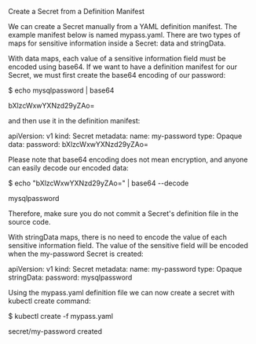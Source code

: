Create a Secret from a Definition Manifest

We can create a Secret manually from a YAML definition manifest. The example manifest below is named mypass.yaml. There are two types of maps for sensitive information inside a Secret: data and stringData.

With data maps, each value of a sensitive information field must be encoded using base64. If we want to have a definition manifest for our Secret, we must first create the base64 encoding of our password:

$ echo mysqlpassword | base64

bXlzcWxwYXNzd29yZAo=

and then use it in the definition manifest:

apiVersion: v1
kind: Secret
metadata:
  name: my-password
type: Opaque
data:
  password: bXlzcWxwYXNzd29yZAo=

Please note that base64 encoding does not mean encryption, and anyone can easily decode our encoded data:

$ echo "bXlzcWxwYXNzd29yZAo=" | base64 --decode

mysqlpassword

Therefore, make sure you do not commit a Secret's definition file in the source code.

With stringData maps, there is no need to encode the value of each sensitive information field. The value of the sensitive field will be encoded when the my-password Secret is created:

apiVersion: v1
kind: Secret
metadata:
  name: my-password
type: Opaque
stringData:
  password: mysqlpassword

Using the mypass.yaml definition file we can now create a secret with kubectl create command: 

$ kubectl create -f mypass.yaml

secret/my-password created

